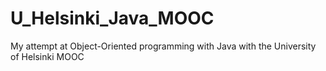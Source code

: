 # U_Helsinki_Java_MOOC
My attempt at Object-Oriented programming with Java with the University of Helsinki MOOC 
